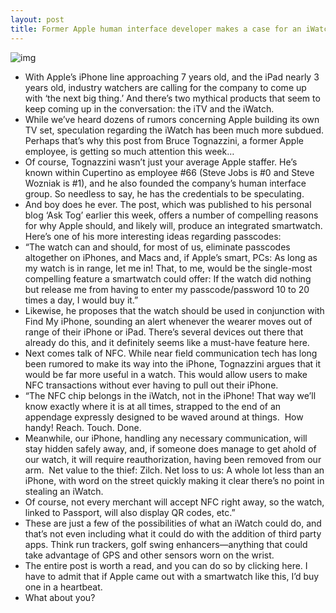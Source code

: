 ```yaml
---
layout: post
title: Former Apple human interface developer makes a case for an iWatch
---
```

![img](http://media.idownloadblog.com/wp-content/uploads/2012/07/iWatch-concept-Anders-Kjellberg-006.jpg)
* With Apple’s iPhone line approaching 7 years old, and the iPad nearly 3 years old, industry watchers are calling for the company to come up with ‘the next big thing.’ And there’s two mythical products that seem to keep coming up in the conversation: the iTV and the iWatch.
* While we’ve heard dozens of rumors concerning Apple building its own TV set, speculation regarding the iWatch has been much more subdued. Perhaps that’s why this post from Bruce Tognazzini, a former Apple employee, is getting so much attention this week…
* Of course, Tognazzini wasn’t just your average Apple staffer. He’s known within Cupertino as employee #66 (Steve Jobs is #0 and Steve Wozniak is #1), and he also founded the company’s human interface group. So needless to say, he has the credentials to be speculating.
* And boy does he ever. The post, which was published to his personal blog ‘Ask Tog’ earlier this week, offers a number of compelling reasons for why Apple should, and likely will, produce an integrated smartwatch. Here’s one of his more interesting ideas regarding passcodes:
* “The watch can and should, for most of us, eliminate passcodes altogether on iPhones, and Macs and, if Apple’s smart, PCs: As long as my watch is in range, let me in! That, to me, would be the single-most compelling feature a smartwatch could offer: If the watch did nothing but release me from having to enter my passcode/password 10 to 20 times a day, I would buy it.”
* Likewise, he proposes that the watch should be used in conjunction with Find My iPhone, sounding an alert whenever the wearer moves out of range of their iPhone or iPad. There’s several devices out there that already do this, and it definitely seems like a must-have feature here.
* Next comes talk of NFC. While near field communication tech has long been rumored to make its way into the iPhone, Tognazzini argues that it would be far more useful in a watch. This would allow users to make NFC transactions without ever having to pull out their iPhone.
* “The NFC chip belongs in the iWatch, not in the iPhone! That way we’ll know exactly where it is at all times, strapped to the end of an appendage expressly designed to be waved around at things.  How handy! Reach. Touch. Done.
* Meanwhile, our iPhone, handling any necessary communication, will stay hidden safely away, and, if someone does manage to get ahold of our watch, it will require reauthorization, having been removed from our arm.  Net value to the thief: Zilch. Net loss to us: A whole lot less than an iPhone, with word on the street quickly making it clear there’s no point in stealing an iWatch.
* Of course, not every merchant will accept NFC right away, so the watch, linked to Passport, will also display QR codes, etc.”
* These are just a few of the possibilities of what an iWatch could do, and that’s not even including what it could do with the addition of third party apps. Think run trackers, golf swing enhancers—anything that could take advantage of GPS and other sensors worn on the wrist.
* The entire post is worth a read, and you can do so by clicking here. I have to admit that if Apple came out with a smartwatch like this, I’d buy one in a heartbeat.
* What about you?


